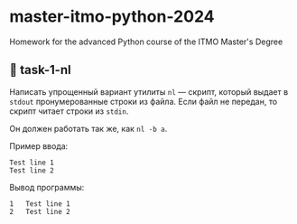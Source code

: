 # master-itmo-python-2024
Homework for the advanced Python course of the ITMO Master's Degree

## 🧮 task-1-nl

Написать упрощенный вариант утилиты `nl` — скрипт, который выдает в `stdout` пронумерованные строки из файла.
Если файл не передан, то скрипт читает строки из `stdin`.

Он должен работать так же, как `nl -b a`.

Пример ввода: 
``` 
Test line 1
Test line 2
```

Вывод программы: 

```
1	Test line 1
2	Test line 2
```
